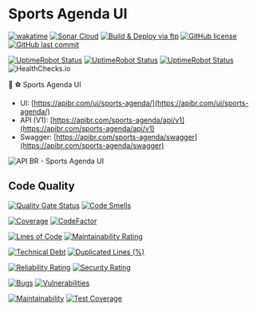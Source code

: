 # Sports Agenda UI

[![wakatime](https://wakatime.com/badge/github/ApiBR/sports-agenda-ui.svg)](https://wakatime.com/badge/github/ApiBR/sports-agenda-ui)
[![Sonar Cloud](https://github.com/ApiBR/sports-agenda-ui/actions/workflows/sonar-cloud.yml/badge.svg)](https://github.com/ApiBR/sports-agenda-ui/actions/workflows/sonar-cloud.yml)
[![Build & Deploy via ftp](https://github.com/ApiBR/sports-agenda-ui/actions/workflows/deploy.yml/badge.svg)](https://github.com/ApiBR/sports-agenda-ui/actions/workflows/deploy.yml)
[![GitHub license](https://img.shields.io/github/license/ApiBR/sports-agenda-ui)](https://github.com/ApiBR/sports-agenda-ui)
[![GitHub last commit](https://img.shields.io/github/last-commit/ApiBR/sports-agenda-ui/main)](https://github.com/ApiBR/sports-agenda-ui)

[![UptimeRobot Status](https://badgen.net/uptime-robot/status/m796574574-d89df8d7ecca2ed9efd3f829)](https://stats.uptimerobot.com/O7lYOCOP)
[![UptimeRobot Status](https://badgen.net/uptime-robot/month/m796574574-d89df8d7ecca2ed9efd3f829)](https://stats.uptimerobot.com/O7lYOCOP)
[![UptimeRobot Status](https://badgen.net/uptime-robot/response/m796574574-d89df8d7ecca2ed9efd3f829)](https://stats.uptimerobot.com/O7lYOCOP)
![HealthChecks.io](https://healthchecks.io/badge/db17c512-7ebf-4372-a1d0-0519035e65f7/gKXpHLwd-2/sports-agenda-service.svg)

📆 ⚽ Sports Agenda UI

- UI: [https://apibr.com/ui/sports-agenda/](https://apibr.com/ui/sports-agenda/)
- API (V1): [https://apibr.com/sports-agenda/api/v1](https://apibr.com/sports-agenda/api/v1)
- Swagger: [https://apibr.com/sports-agenda/swagger](https://apibr.com/sports-agenda/swagger)

![API BR - Sports Agenda UI](ApiBrSportsAgendaUi.png)

## Code Quality

[![Quality Gate Status](https://sonarcloud.io/api/project_badges/measure?project=ApiBR_sports-agenda-ui&metric=alert_status)](https://sonarcloud.io/dashboard?id=ApiBR_sports-agenda-ui) [![Code Smells](https://sonarcloud.io/api/project_badges/measure?project=ApiBR_sports-agenda-ui&metric=code_smells)](https://sonarcloud.io/dashboard?id=ApiBR_sports-agenda-ui)

[![Coverage](https://sonarcloud.io/api/project_badges/measure?project=ApiBR_sports-agenda-ui&metric=coverage)](https://sonarcloud.io/summary/new_code?id=ApiBR_sports-agenda-ui)
[![CodeFactor](https://www.codefactor.io/repository/github/ApiBR/sports-agenda-ui/badge)](https://www.codefactor.io/repository/github/ApiBR/sports-agenda-ui)

[![Lines of Code](https://sonarcloud.io/api/project_badges/measure?project=ApiBR_sports-agenda-ui&metric=ncloc)](https://sonarcloud.io/dashboard?id=ApiBR_sports-agenda-ui)
[![Maintainability Rating](https://sonarcloud.io/api/project_badges/measure?project=ApiBR_sports-agenda-ui&metric=sqale_rating)](https://sonarcloud.io/dashboard?id=ApiBR_sports-agenda-ui)

[![Technical Debt](https://sonarcloud.io/api/project_badges/measure?project=ApiBR_sports-agenda-ui&metric=sqale_index)](https://sonarcloud.io/dashboard?id=ApiBR_sports-agenda-ui)
[![Duplicated Lines (%)](https://sonarcloud.io/api/project_badges/measure?project=ApiBR_sports-agenda-ui&metric=duplicated_lines_density)](https://sonarcloud.io/dashboard?id=ApiBR_sports-agenda-ui)

[![Reliability Rating](https://sonarcloud.io/api/project_badges/measure?project=ApiBR_sports-agenda-ui&metric=reliability_rating)](https://sonarcloud.io/dashboard?id=ApiBR_sports-agenda-ui)
[![Security Rating](https://sonarcloud.io/api/project_badges/measure?project=ApiBR_sports-agenda-ui&metric=security_rating)](https://sonarcloud.io/dashboard?id=ApiBR_sports-agenda-ui)

[![Bugs](https://sonarcloud.io/api/project_badges/measure?project=ApiBR_sports-agenda-ui&metric=bugs)](https://sonarcloud.io/dashboard?id=ApiBR_sports-agenda-ui)
[![Vulnerabilities](https://sonarcloud.io/api/project_badges/measure?project=ApiBR_sports-agenda-ui&metric=vulnerabilities)](https://sonarcloud.io/dashboard?id=ApiBR_sports-agenda-ui)

[![Maintainability](https://api.codeclimate.com/v1/badges/1a30970f350392c6e807/maintainability)](https://codeclimate.com/github/ApiBR/sports-agenda-ui/maintainability)
[![Test Coverage](https://api.codeclimate.com/v1/badges/1a30970f350392c6e807/test_coverage)](https://codeclimate.com/github/ApiBR/sports-agenda-ui/test_coverage)
